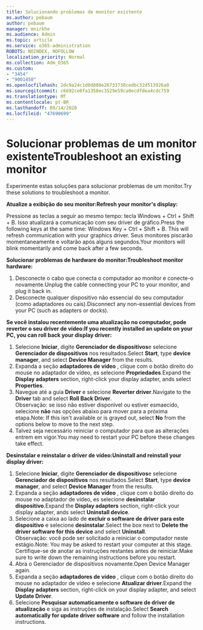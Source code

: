 ```yaml
---
title: Solucionando problemas de monitor existente
ms.author: pebaum
author: pebaum
manager: mnirkhe
ms.audience: Admin
ms.topic: article
ms.service: o365-administration
ROBOTS: NOINDEX, NOFOLLOW
localization_priority: Normal
ms.collection: Adm_O365
ms.custom:
- "3454"
- "9001450"
ms.openlocfilehash: 2dc9a24c1d0d808e26733738cedbc32d513926a0
ms.sourcegitcommit: c6692ce0fa1358ec3529e59ca0ecdfdea4cdc759
ms.translationtype: MT
ms.contentlocale: pt-BR
ms.lasthandoff: 09/14/2020
ms.locfileid: "47690699"
---
```

# <a name="troubleshoot-an-existing-monitor"></a><span data-ttu-id="58d77-102">Solucionar problemas de um monitor existente</span><span class="sxs-lookup"><span data-stu-id="58d77-102">Troubleshoot an existing monitor</span></span>

<span data-ttu-id="58d77-103">Experimente estas soluções para solucionar problemas de um monitor.</span><span class="sxs-lookup"><span data-stu-id="58d77-103">Try these solutions to troubleshoot a monitor.</span></span> 

<span data-ttu-id="58d77-104">**Atualize a exibição do seu monitor:**</span><span class="sxs-lookup"><span data-stu-id="58d77-104">**Refresh your monitor's display:**</span></span>

<span data-ttu-id="58d77-105">Pressione as teclas a seguir ao mesmo tempo: tecla Windows + Ctrl + Shift + B. Isso atualizará a comunicação com seu driver de gráfico.</span><span class="sxs-lookup"><span data-stu-id="58d77-105">Press the following keys at the same time: Windows Key  + Ctrl + Shift + B. This will refresh communication with your graphics driver.</span></span> <span data-ttu-id="58d77-106">Seus monitores piscarão momentaneamente e voltarão após alguns segundos.</span><span class="sxs-lookup"><span data-stu-id="58d77-106">Your monitors will blink momentarily and come back after a few seconds.</span></span>

<span data-ttu-id="58d77-107">**Solucionar problemas de hardware do monitor:**</span><span class="sxs-lookup"><span data-stu-id="58d77-107">**Troubleshoot monitor hardware:**</span></span>

1. <span data-ttu-id="58d77-108">Desconecte o cabo que conecta o computador ao monitor e conecte-o novamente.</span><span class="sxs-lookup"><span data-stu-id="58d77-108">Unplug the cable connecting your PC to your monitor, and plug it back in.</span></span>
2. <span data-ttu-id="58d77-109">Desconecte qualquer dispositivo não essencial do seu computador (como adaptadores ou cais).</span><span class="sxs-lookup"><span data-stu-id="58d77-109">Disconnect any non-essential devices from your PC (such as adapters or docks).</span></span>

<span data-ttu-id="58d77-110">**Se você instalou recentemente uma atualização no computador, pode reverter o seu driver de vídeo:**</span><span class="sxs-lookup"><span data-stu-id="58d77-110">**If you recently installed an update on your PC, you can roll back your display driver:**</span></span>

1. <span data-ttu-id="58d77-111">Selecione **Iniciar**, digite **Gerenciador de dispositivos**e selecione **Gerenciador de dispositivos** nos resultados.</span><span class="sxs-lookup"><span data-stu-id="58d77-111">Select **Start**, type **device manager**, and select **Device Manager** from the results.</span></span>
2. <span data-ttu-id="58d77-112">Expanda a seção **adaptadores de vídeo** , clique com o botão direito do mouse no adaptador de vídeo, es selecione **Propriedades**.</span><span class="sxs-lookup"><span data-stu-id="58d77-112">Expand the **Display adapters** section, right-click your display adapter, ands select **Properties**.</span></span>
3. <span data-ttu-id="58d77-113">Navegue até a guia **Driver** e selecione **Reverter driver**.</span><span class="sxs-lookup"><span data-stu-id="58d77-113">Navigate to the **Driver** tab and select **Roll Back Driver**.</span></span> <br>
<span data-ttu-id="58d77-114">Observação: se isso não estiver disponível ou estiver esmaecido, selecione **não** nas opções abaixo para mover para a próxima etapa.</span><span class="sxs-lookup"><span data-stu-id="58d77-114">Note: If this isn't available or is grayed out, select **No** from the options below to move to the next step.</span></span>
4. <span data-ttu-id="58d77-115">Talvez seja necessário reiniciar o computador para que as alterações entrem em vigor.</span><span class="sxs-lookup"><span data-stu-id="58d77-115">You may need to restart your PC before these changes take effect.</span></span>

<span data-ttu-id="58d77-116">**Desinstalar e reinstalar o driver de vídeo:**</span><span class="sxs-lookup"><span data-stu-id="58d77-116">**Uninstall and reinstall your display driver:**</span></span>

1. <span data-ttu-id="58d77-117">Selecione **Iniciar**, digite **Gerenciador de dispositivos**e selecione **Gerenciador de dispositivos** nos resultados.</span><span class="sxs-lookup"><span data-stu-id="58d77-117">Select **Start**, type **device manager**, and select **Device Manager** from the results.</span></span>
2. <span data-ttu-id="58d77-118">Expanda a seção **adaptadores de vídeo** , clique com o botão direito do mouse no adaptador de vídeo, es selecione **desinstalar dispositivo**.</span><span class="sxs-lookup"><span data-stu-id="58d77-118">Expand the **Display adapters** section, right-click your display adapter, ands select **Uninstall device**.</span></span> 
3. <span data-ttu-id="58d77-119">Selecione a caixa ao lado de **excluir o software de driver para este dispositivo** e selecione **desinstalar**.</span><span class="sxs-lookup"><span data-stu-id="58d77-119">Select the box next to **Delete the driver software for this device** and select **Uninstall**.</span></span><br>
<span data-ttu-id="58d77-120">Observação: você pode ser solicitado a reiniciar o computador neste estágio.</span><span class="sxs-lookup"><span data-stu-id="58d77-120">Note: You may be asked to restart your computer at this stage.</span></span> <span data-ttu-id="58d77-121">Certifique-se de anotar as instruções restantes antes de reiniciar.</span><span class="sxs-lookup"><span data-stu-id="58d77-121">Make sure to write down the remaining instructions before you restart.</span></span>
4. <span data-ttu-id="58d77-122">Abra o Gerenciador de dispositivos novamente.</span><span class="sxs-lookup"><span data-stu-id="58d77-122">Open Device Manager again.</span></span>
5. <span data-ttu-id="58d77-123">Expanda a seção **adaptadores de vídeo** , clique com o botão direito do mouse no adaptador de vídeo e selecione **Atualizar driver**.</span><span class="sxs-lookup"><span data-stu-id="58d77-123">Expand the **Display adapters** section, right-click on your display adapter, and select **Update Driver**.</span></span>
6. <span data-ttu-id="58d77-124">Selecione **Pesquisar automaticamente o software de driver de atualização** e siga as instruções de instalação.</span><span class="sxs-lookup"><span data-stu-id="58d77-124">Select **Search automatically for update driver software** and follow the installation instructions.</span></span>